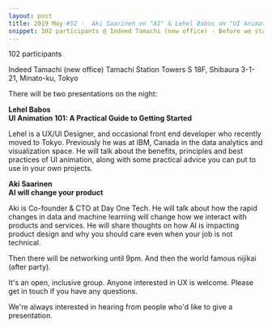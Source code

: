 ```yaml
---
layout: post
title: 2019 May-#52 -  Aki Saarinen on "AI" & Lehel Babos on "UI Animation"
snippet: 102 participants @ Indeed Tamachi (new office) - Before we start- <br> Just a message from the organisers - if you reserve a -
---
```

102 participants

Indeed Tamachi (new office) Tamachi Station Towers S 18F, Shibaura 3-1-21, Minato-ku, Tokyo

There will be two presentations on the night:

<strong>Lehel Babos</strong><br>
<strong>UI Animation 101: A Practical Guide to Getting Started</strong>

Lehel is a UX/UI Designer, and occasional front end developer who recently moved to Tokyo. Previously he was at IBM, Canada in the data analytics and visualization space. He will talk about the benefits, principles and best practices of UI animation, along with some practical advice you can put to use in your own projects.

<strong>Aki Saarinen</strong><br>
<strong>AI will change your product</strong>

Aki is Co-founder &amp; CTO at Day One Tech. He will talk about how the rapid changes in data and machine learning will change how we interact with products and services. He will share thoughts on how AI is impacting product design and why you should care even when your job is not technical. 

Then there will be networking until 9pm. And then the world famous nijikai (after party).

It's an open, inclusive group. Anyone interested in UX is welcome. Please get in touch if you have any questions.

We're always interested in hearing from people who'd like to give a presentation.

